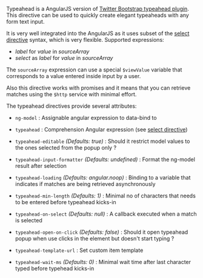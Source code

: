 Typeahead is a AngularJS version of [Twitter Bootstrap typeahead plugin](http://twitter.github.com/bootstrap/javascript.html#typeahead).
This directive can be used to quickly create elegant typeaheads with any form text input.

It is very well integrated into the AngularJS as it uses subset of the
[select directive](http://docs.angularjs.org/api/ng.directive:select) syntax, which is very flexible. Supported expressions:

* _label_ for _value_ in _sourceArray_
* _select_ as _label_ for _value_ in _sourceArray_

The `sourceArray` expression can use a special `$viewValue` variable that corresponds to a value entered inside input by a user.

Also this directive works with promises and it means that you can retrieve matches using the `$http` service with minimal effort.

The typeahead directives provide several attributes:

* `ng-model` <i class="icon-eye-open"></i>
   :
   Assignable angular expression to data-bind to

* `typeahead` <i class="icon-eye-open"></i>
   :
   Comprehension Angular expression (see [select directive](http://docs.angularjs.org/api/ng.directive:select))

* `typeahead-editable` <i class="icon-eye-open"></i>
   _(Defaults: true)_ :
   Should it restrict model values to the ones selected from the popup only ?

* `typeahead-input-formatter` <i class="icon-eye-open"></i>
   _(Defaults: undefined)_ :
   Format the ng-model result after selection

* `typeahead-loading` <i class="icon-eye-open"></i>
   _(Defaults: angular.noop)_ :
   Binding to a variable that indicates if matches are being retrieved asynchronously

* `typeahead-min-length` <i class="icon-eye-open"></i>
   _(Defaults: 1)_ :
   Minimal no of characters that needs to be entered before typeahead kicks-in

* `typeahead-on-select` <i class="icon-eye-open"></i>
   _(Defaults: null)_ :
   A callback executed when a match is selected

* `typeahead-open-on-click` <i class="icon-eye-open"></i>
   _(Defaults: false)_ :
   Should it open typeahead popup when use clicks in the element but doesn't start typing ?

* `typeahead-template-url` <i class="icon-eye-open"></i>
   :
   Set custom item template

* `typeahead-wait-ms` <i class="icon-eye-open"></i>
   _(Defaults: 0)_ :
   Minimal wait time after last character typed before typehead kicks-in
